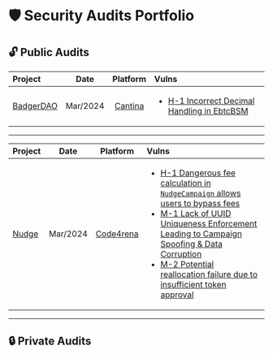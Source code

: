 # 🛡️ Security Audits Portfolio

## 🔓 Public Audits

| Project | Date | Platform | Vulns |
|:--------|:----:|:--------:|:-----------------|
| [BadgerDAO](https://cantina.xyz/competitions/f57ffb47-0ded-4f04-bcec-ecd7d47fad58) | Mar/2024 | [Cantina](https://cantina.xyz) | <ul><li>[H-1 Incorrect Decimal Handling in EbtcBSM](https://cantina.xyz/code/f57ffb47-0ded-4f04-bcec-ecd7d47fad58/findings/385)</li></ul> |
---

| Project | Date | Platform | Vulns |
|:--------|:----:|:--------:|:------------|
| [Nudge](https://code4rena.com/audits/2025-03-nudgexyz) | Mar/2024 | [Code4rena](https://code4rena.com/) | <ul><li>[H-1 Dangerous fee calculation in `NudgeCampaign` allows users to bypass fees](https://code4rena.com/audits/2025-03-nudgexyz/submissions/S-736)</li><li>[M-1 Lack of UUID Uniqueness Enforcement Leading to Campaign Spoofing & Data Corruption](https://code4rena.com/audits/2025-03-nudgexyz/submissions/S-737)</li><li>[M-2 Potential reallocation failure due to insufficient token approval](https://code4rena.com/audits/2025-03-nudgexyz/submissions/S-735)</li></ul> |
---

## 🔒 Private Audits
